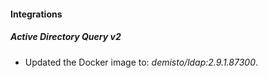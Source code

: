 #### Integrations
##### Active Directory Query v2
- Updated the Docker image to: *demisto/ldap:2.9.1.87300*.
